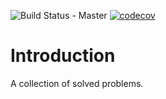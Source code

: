 ![Build Status - Master](https://travis-ci.org/raychenon/algorithms.svg?branch=master)
[![codecov](https://codecov.io/gh/raychenon/algorithms/branch/master/graph/badge.svg)](https://codecov.io/gh/raychenon/algorithms)

# Introduction
A collection of solved problems.
